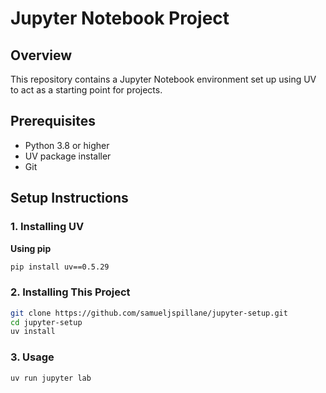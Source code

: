 # Jupyter Notebook Project

## Overview
This repository contains a Jupyter Notebook environment set up using UV to act as a starting point for projects.

## Prerequisites
- Python 3.8 or higher
- UV package installer
- Git

## Setup Instructions
### 1. Installing UV
**Using pip**
```bash
pip install uv==0.5.29
```

### 2. Installing This Project
```bash
git clone https://github.com/samueljspillane/jupyter-setup.git
cd jupyter-setup
uv install
```

### 3. Usage
```bash
uv run jupyter lab
```